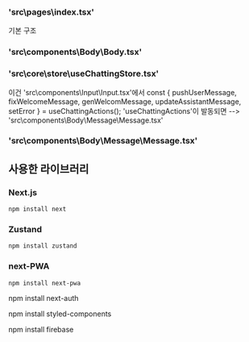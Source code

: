 
### 'src\pages\index.tsx'
기본 구조

### 'src\components\Body\Body.tsx'

### 'src\core\store\useChattingStore.tsx'
이건 'src\components\Input\Input.tsx'에서
    const { pushUserMessage, fixWelcomeMessage, genWelcomMessage, updateAssistantMessage, setError } = useChattingActions();
'useChattingActions'이 발동되면 
--> 'src\components\Body\Message\Message.tsx'


### 'src\components\Body\Message\Message.tsx'




## 사용한 라이브러리

### Next.js
```
npm install next

```
### Zustand
```
npm install zustand

```
### next-PWA
```
npm install next-pwa
```

npm install next-auth

npm install styled-components

npm install firebase
